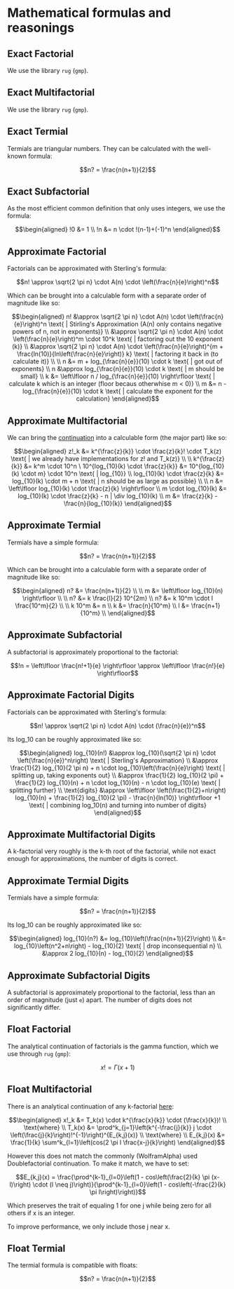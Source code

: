 # Mathematical formulas and reasonings
## Exact Factorial
We use the library `rug` (`gmp`).
## Exact Multifactorial
We use the library `rug` (`gmp`).
## Exact Termial
Termials are triangular numbers. They can be calculated with the well-known formula:
```math
n? = \frac{n(n+1)}{2}
```
## Exact Subfactorial
As the most efficient common definition that only uses integers, we use the formula:
```math
\begin{aligned}
!0 &= 1 \\
!n &= n \cdot !(n-1)+(-1)^n
\end{aligned}
```
## Approximate Factorial
Factorials can be approximated with Sterling's formula:
```math
n! \approx \sqrt{2 \pi n} \cdot A(n) \cdot \left(\frac{n}{e}\right)^n
```
Which can be brought into a calculable form with a separate order of magnitude like so:
```math
\begin{aligned}
n! &\approx \sqrt{2 \pi n} \cdot A(n) \cdot \left(\frac{n}{e}\right)^n \text{ | Stirling's Approximation (A(n) only contains negative powers of n, not in exponents)} \\
   &\approx \sqrt{2 \pi n} \cdot A(n) \cdot \left(\frac{n}{e}\right)^m \cdot 10^k \text{ | factoring out the 10 exponent (k)} \\
   &\approx \sqrt{2 \pi n} \cdot A(n) \cdot \left(\frac{n}{e}\right)^{m + \frac{ln(10)}{ln\left(\frac{n}{e}\right)} k} \text{ | factoring it back in (to calculate it)} \\
\\
n &= m + log_{\frac{n}{e}}(10) \cdot k \text{ | got out of exponents} \\
n &\approx log_{\frac{n}{e}}(10) \cdot k \text{ | m should be small} \\
k &= \left\lfloor n / log_{\frac{n}{e}}(10) \right\rfloor \text{ | calculate k which is an integer (floor becaus otherwhise m < 0)} \\
m &= n - log_{\frac{n}{e}}(10) \cdot k \text{ | calculate the exponent for the calculation}
\end{aligned}
```
## Approximate Multifactorial
We can bring the [continuation](#float-multifactorial) into a calculable form (the major part) like so:
```math
\begin{aligned}
z!_k &= k^{\frac{z}{k}} \cdot \frac{z}{k}! \cdot T_k(z) \text{ | we already have implementations for z! and T_k(z)} \\
\\
k^{\frac{z}{k}} &= k^m \cdot 10^n \
10^{log_{10}(k) \cdot \frac{z}{k}} &= 10^{log_{10}(k) \cdot m} \cdot 10^n \text{ | log_{10}} \\
log_{10}(k) \cdot \frac{z}{k} &= log_{10}(k) \cdot m + n \text{ | n should be as large as possible} \\
\\
n &= \left\lfloor log_{10}(k) \cdot \frac{z}{k} \right\rfloor \\

m \cdot log_{10}(k) &= log_{10}(k) \cdot \frac{z}{k} - n | \div log_{10}(k) \\
m &= \frac{z}{k} - \frac{n}{log_{10}(k)}
\end{aligned}
```
## Approximate Termial
Termials have a simple formula:
```math
n? = \frac{n(n+1)}{2}
```
Which can be brought into a calculable form with a separate order of magnitude like so:
```math
\begin{aligned}
n? &= \frac{n(n+1)}{2} \\
\\
m &= \left\lfloor log_{10}(n) \right\rfloor \\
\\
n? &= k \frac{l}{2} 10^{2m} \\
n? &= k 10^m \cdot l \frac{10^m}{2} \\
\\
k 10^m &= n \\
k &= \frac{n}{10^m} \\
l &= \frac{n+1}{10^m} \\
\end{aligned}
```
## Approximate Subfactorial
A subfactorial is approximately proportional to the factorial:
```math
!n = \left\lfloor \frac{n!+1}{e} \right\rfloor \approx \left\lfloor \frac{n!}{e} \right\rfloor
```
## Approximate Factorial Digits
Factorials can be approximated with Sterling's formula:
```math
n! \approx \sqrt{2 \pi n} \cdot A(n) \cdot (\frac{n}{e})^n
```
Its log_10 can be roughly approximated like so:
```math
\begin{aligned}
log_{10}(n!) &\approx log_{10}(\sqrt{2 \pi n} \cdot \left(\frac{n}{e})^n\right) \text{ | Sterling's Approximation} \\
           &\approx \frac{1}{2} log_{10}(2 \pi n) + n \cdot log_{10}\left(\frac{n}{e}\right) \text{ | splitting up, taking exponents out} \\
           &\approx \frac{1}{2} log_{10}(2 \pi) + \frac{1}{2} log_{10}(n) + n \cdot log_{10}(n) - n \cdot log_{10}(e) \text{ | splitting further} \\
\text{digits} &\approx \left\lfloor \left(\frac{1}{2}+n\right) log_{10}(n) + \frac{1}{2} log_{10}(2 \pi) - \frac{n}{ln(10)} \right\rfloor +1 \text{ | combining log_10(n) and turning into number of digits}
\end{aligned}
```
## Approximate Multifactorial Digits
A k-factorial very roughly is the k-th root of the factorial, while not exact enough for approximations, the number of digits is correct.
## Approximate Termial Digits
Termials have a simple formula:
```math
n? = \frac{n(n+1)}{2}
```
Its log_10 can be roughly approximated like so:
```math
\begin{aligned}
log_{10}(n?) &= log_{10}\left(\frac{n(n+1)}{2}\right) \\
           &= log_{10}\left(n^2+n\right) - log_{10}(2) \text{ | drop inconsequential n} \\
          &\approx 2 log_{10}(n) - log_{10}(2)
\end{aligned}
```
## Approximate Subfactorial Digits
A subfactorial is approximately proportional to the factorial, less than an order of magnitude (just `e`) apart.
The number of digits does not significantly differ.
## Float Factorial
The analytical continuation of factorials is the gamma function, which we use through `rug` (`gmp`):
```math
x! = \Gamma(x+1)
```
## Float Multifactorial
There is an analytical continuation of any k-factorial [here](https://math.stackexchange.com/questions/3488791/define-the-triple-factorial-n-as-a-continuous-function-for-n-in-mathbb/3488935#3488935): 
```math
\begin{aligned}
x!_k &= T_k(x) \cdot k^{\frac{x}{k}} \cdot (\frac{x}{k})! \\
\text{where} \\
T_k(x) &= \prod^k_{j=1}\left(k^{-\frac{j}{k}} j \cdot \left(\frac{j}{k}\right)!^{-1}\right)^{E_{k,j}(x)} \\
\text{where} \\
E_{k,j}(x) &= \frac{1}{k} \sum^k_{l=1}\left(cos(2 \pi l \frac{x-j}{k}\right)
\end{aligned}
```
However this does not match the commonly (WolframAlpha) used Doublefactorial continuation.
To make it match, we have to set:
```math
E_{k,j}(x) = \frac{\prod^{k-1}_{l=0}\left(1 - cos\left(\frac{2}{k} \pi (x-l)\right) \cdot (l \neq j)\right)}{\prod^{k-1}_{l=0}\left(1 - cos\left(-\frac{2}{k} \pi l\right)\right)}
```
Which preserves the trait of equaling 1 for one j while being zero for all others if x is an integer.

To improve performance, we only include those j near x.
## Float Termial
The termial formula is compatible with floats:
```math
n? = \frac{n(n+1)}{2}
```

